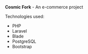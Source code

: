 **Cosmic Fork** - An e-commerce project

Technologies used:
- PHP
- Laravel
- Blade
- PostgreSQL
- Bootstrap
